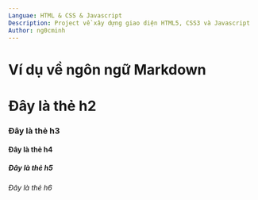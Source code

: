 ```yaml
---
Languae: HTML & CSS & Javascript
Description: Project về xây dựng giao diện HTML5, CSS3 và Javascript
Author: ng0cminh
---
```

# Ví dụ về ngôn ngữ Markdown
# Đây là thẻ h2
### Đây là thẻ h3
#### Đây là thẻ h4
##### Đây là thẻ h5
###### Đây là thẻ h6

